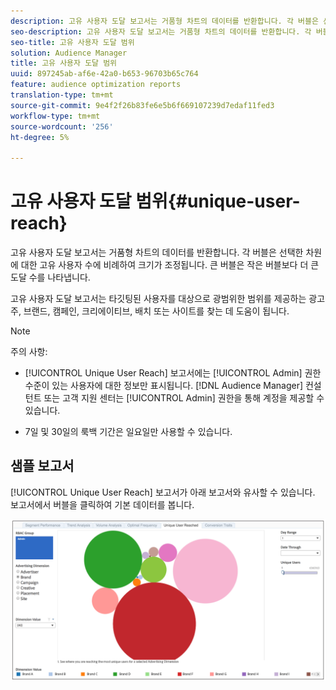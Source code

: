 ```yaml
---
description: 고유 사용자 도달 보고서는 거품형 차트의 데이터를 반환합니다. 각 버블은 선택한 차원에 대한 고유 사용자 수에 비례하여 크기가 조정됩니다. 큰 버블은 작은 버블보다 더 큰 도달 수를 나타냅니다. 고유 사용자 도달 보고서는 타깃팅된 사용자를 대상으로 광범위한 범위를 제공하는 광고주, 브랜드, 캠페인, 크리에이티브, 배치 또는 사이트를 찾는 데 도움이 됩니다.
seo-description: 고유 사용자 도달 보고서는 거품형 차트의 데이터를 반환합니다. 각 버블은 선택한 차원에 대한 고유 사용자 수에 비례하여 크기가 조정됩니다. 큰 버블은 작은 버블보다 더 큰 도달 수를 나타냅니다. 고유 사용자 도달 보고서는 타깃팅된 사용자를 대상으로 광범위한 범위를 제공하는 광고주, 브랜드, 캠페인, 크리에이티브, 배치 또는 사이트를 찾는 데 도움이 됩니다.
seo-title: 고유 사용자 도달 범위
solution: Audience Manager
title: 고유 사용자 도달 범위
uuid: 897245ab-af6e-42a0-b653-96703b65c764
feature: audience optimization reports
translation-type: tm+mt
source-git-commit: 9e4f2f26b83fe6e5b6f669107239d7edaf11fed3
workflow-type: tm+mt
source-wordcount: '256'
ht-degree: 5%

---
```



# 고유 사용자 도달 범위{#unique-user-reach}

고유 사용자 도달 보고서는 거품형 차트의 데이터를 반환합니다. 각 버블은 선택한 차원에 대한 고유 사용자 수에 비례하여 크기가 조정됩니다. 큰 버블은 작은 버블보다 더 큰 도달 수를 나타냅니다.

고유 사용자 도달 보고서는 타깃팅된 사용자를 대상으로 광범위한 범위를 제공하는 광고주, 브랜드, 캠페인, 크리에이티브, 배치 또는 사이트를 찾는 데 도움이 됩니다.

>[!NOTE]
>
>주의 사항:
>
>* [!UICONTROL Unique User Reach] 보고서에는 [!UICONTROL Admin] 권한 수준이 있는 사용자에 대한 정보만 표시됩니다. [!DNL Audience Manager] 컨설턴트 또는 고객 지원 센터는 [!UICONTROL Admin] 권한을 통해 계정을 제공할 수 있습니다.
   >
   >
* 7일 및 30일의 룩백 기간은 일요일만 사용할 수 있습니다.


## 샘플 보고서

[!UICONTROL Unique User Reach] 보고서가 아래 보고서와 유사할 수 있습니다. 보고서에서 버블을 클릭하여 기본 데이터를 봅니다.

![](assets/unique-user-reach.png)
